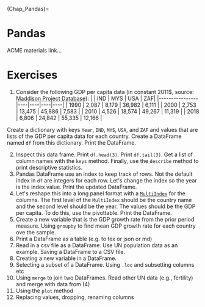 (Chap_Pandas)=


# Pandas

ACME materials link...


# Exercises

1. Consider the following GDP per capita data (in constant 2011$, source: [Maddison Project Database](https://www.rug.nl/ggdc/historicaldevelopment/maddison/releases/maddison-project-database-2020?lang=en)):
|                | IND | MYS | USA | ZAF|
|----------------|----|----|----|----|
| 1990        |  2,087  | 8,179   | 36,982   |  6,111  |
| 2000         |  2,753  | 13,475   |  45,886  |  7,583  |
| 2010         | 4,526   |  18,574  |  49,267  | 11,319   |
| 2018 |   6,806 |  24,842  | 55,335   | 12,166   |

Create a dictionary with keys `Year`, `IND`, `MYS`, `USA`, and `ZAF` and values that are lists of the GDP per capita data for each country.  Create a DataFrame named `df` from this dictionary.  Print the DataFrame.

2. Inspect this data frame.  Print `df.head(3)`.  Print `df.tail(3)`.  Get a list of column names with the `keys` method.  Finally, use the  `describe` method to print descriptive statistics.
3. Pandas DataFrame use an index to keep track of rows.  Not the default index in `df` are integers for each row.  Let's change the index so the year is the index value. Print the updated DataFrame.
4. Let's reshape this into a long panel format with a [`MultiIndex`](https://pandas.pydata.org/docs/user_guide/advanced.html) for the columns.  The first level of the `MultiIndex` should be the country name and the second level should be the year.  The values should be the GDP per capita.  To do this, use the pivottable. Print the DataFrame.
5. Create a new variable that is the GDP growth rate from the prior period measure. Using `groupby` to find mean GDP growth rate for each country ove the sample.
6. Print a DataFrame as a table (e.g. to tex or json or md)
7. Read in a csv file as a DataFrame.  Use UN population data as an example.  Saving a DataFrame to a CSV file.
8. Creating a new variable in a DataFrame.
9.  Selecting a subset of a DataFrame. Using `.loc` and subsetting columns etc
10.  Using `merge` to join two DataFrames.  Read other UN data (e.g., fertility) and merge with data from (4)
11. Using the `plot` method
12. Replacing values, dropping, renaming columns